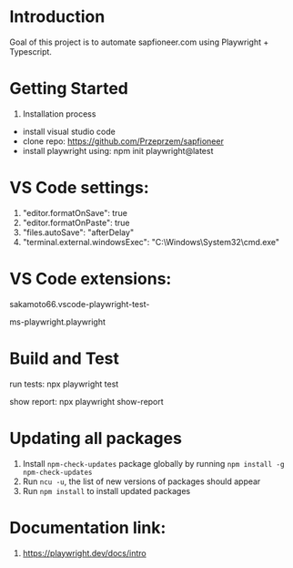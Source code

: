 # Introduction 
Goal of this project is to automate sapfioneer.com using Playwright + Typescript.

# Getting Started
1.	Installation process
- install visual studio code
- clone repo: https://github.com/Przeprzem/sapfioneer
- install playwright using: npm init playwright@latest

# VS Code settings:
1. "editor.formatOnSave": true
2. "editor.formatOnPaste": true
3. "files.autoSave": "afterDelay"
4. "terminal.external.windowsExec": "C:\Windows\System32\cmd.exe"

# VS Code extensions:
sakamoto66.vscode-playwright-test-

ms-playwright.playwright

# Build and Test
run tests: npx playwright test

show report: npx playwright show-report

# Updating all packages
1. Install `npm-check-updates` package globally by running `npm install -g npm-check-updates`
2. Run `ncu -u`, the list of new versions of packages should appear
3. Run `npm install` to install updated packages

# Documentation link:
1. https://playwright.dev/docs/intro
